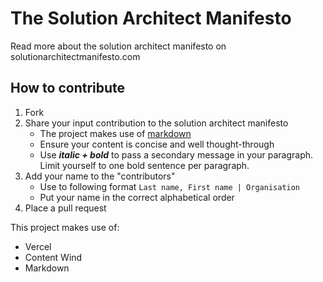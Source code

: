 # The Solution Architect Manifesto

Read more about the solution architect manifesto on solutionarchitectmanifesto.com

## How to contribute

1. Fork
2. Share your input contribution to the solution architect manifesto
   - The project makes use of [markdown](https://www.markdownguide.org/basic-syntax/)
   - Ensure your content is concise and well thought-through
   - Use _**italic + bold**_ to pass a secondary message in your paragraph. Limit yourself to one bold sentence per paragraph.
3. Add your name to the "contributors"
   - Use to following format
     `Last name, First name | Organisation`
   - Put your name in the correct alphabetical order
4. Place a pull request

This project makes use of:

- Vercel
- Content Wind
- Markdown
